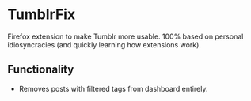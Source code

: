 # TumblrFix

Firefox extension to make Tumblr more usable. 100% based on personal idiosyncracies (and quickly learning how extensions work).

## Functionality

* Removes posts with filtered tags from dashboard entirely.
